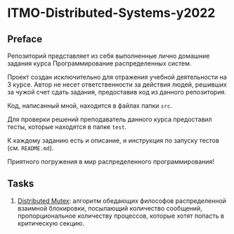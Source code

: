 # ITMO-Distributed-Systems-y2022

## Preface

Репозиторий представляет из себя выполненные лично домашние задания курса Программирование распределенных систем.

Проект создан исключительно для отражения учебной деятельности на 3 курсе. Автор не несет ответственности за 
действия людей, решивших за чужой счет сдать задания, предоставив код из данного репозитория.

Код, написанный мной, находится в файлах папки `src`.

Для проверки решений преподаватель данного курса предоставил тесты, которые находятся в папке `test`.

К каждому заданию есть и описание, и инструкция по запуску тестов (см. `README.md`).

Приятного погружения в мир распределенного программирования!

## Tasks

1. [Distributed Mutex](distributed-mutex): алгоритм обедающих философов распределенной взаимной блокировки, 
посылающий количество сообщений, пропорциональное количеству процессов, которые хотят попасть в критическую секцию. 
